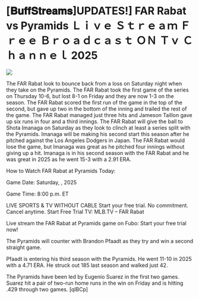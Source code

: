 # [𝐁𝐮𝐟𝐟𝐒𝐭𝐫𝐞𝐚𝐦𝐬]UPDATES!] FAR Rabat vs Pyramids Ｌｉｖｅ Ｓｔｒｅａｍ Ｆｒｅｅ Ｂｒｏａｄｃａｓｔ ＯＮ Ｔｖ Ｃｈａｎｎｅｌ  2025  
  
  
[![](https://i.imgur.com/qSNzIqt.png)](https://movie.rssnews.media/zxEYxUYM.php)  
  
The FAR Rabat look to bounce back from a loss on Saturday night when they take on the Pyramids. The FAR Rabat took the first game of the series on Thursday 10-6, but lost 8-1 on Friday and they are now 1-3 on the season. The FAR Rabat scored the first run of the game in the top of the second, but gave up two in the bottom of the inning and trailed the rest of the game. The FAR Rabat managed just three hits and Jameson Taillon gave up six runs in four and a third innings. The FAR Rabat will give the ball to Shota Imanaga on Saturday as they look to clinch at least a series split with the Pyramids. Imanaga will be making his second start this season after he pitched against the Los Angeles Dodgers in Japan. The FAR Rabat would lose the game, but Imanaga was great as he pitched four innings without giving up a hit. Imanaga is in his second season with the FAR Rabat and he was great in 2025 as he went 15-3 with a 2.91 ERA.

How to Watch FAR Rabat at Pyramids Today:

Game Date: Saturday, , 2025

Game Time: 8:00 p.m. ET

LIVE SPORTS & TV WITHOUT CABLE
Start your free trial. No commitment. Cancel anytime.
Start Free Trial
TV: MLB.TV – FAR Rabat

Live stream the FAR Rabat at Pyramids game on Fubo: Start your free trial now!

The Pyramids will counter with Brandon Pfaadt as they try and win a second straight game.

Pfaadt is entering his third season with the Pyramids. He went 11-10 in 2025 with a 4.71 ERA. He struck out 185 last season and walked just 42.

The Pyramids have been led by Eugenio Suarez in the first two games. Suarez hit a pair of two-run home runs in the win on Friday and is hitting .429 through two games. [qlBCp]